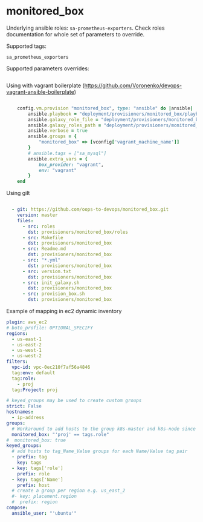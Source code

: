 monitored_box
=============

Underlying ansible roles: `sa-prometheus-exporters`.  Check roles documentation for whole set of parameters to override.

Supported tags:

`sa_prometheus_exporters`

Supported parameters overrides:


```
```


Using with vagrant boilerplate (https://github.com/Voronenko/devops-vagrant-ansible-boilerplate)

```ruby

    config.vm.provision "monitored_box", type: "ansible" do |ansible|
        ansible.playbook = "deployment/provisioners/monitored_box/playbook.yml"
        ansible.galaxy_role_file = "deployment/provisioners/monitored_box/requirements.yml"
        ansible.galaxy_roles_path = "deployment/provisioners/monitored_box/roles"
        ansible.verbose = true
        ansible.groups = {
            "monitored_box" => [vconfig['vagrant_machine_name']]
        }
        # ansible.tags = ["sa_mysql"]
        ansible.extra_vars = {
            box_provider: "vagrant",
            env: "vagrant"
        }
    end
```

Using gilt

```yaml

  - git: https://github.com/oops-to-devops/monitored_box.git
    version: master
    files:
      - src: roles
        dst: provisioners/monitored_box/roles
      - src: Makefile
        dst: provisioners/monitored_box
      - src: Readme.md
        dst: provisioners/monitored_box
      - src: "*.yml"
        dst: provisioners/monitored_box
      - src: version.txt
        dst: provisioners/monitored_box
      - src: init_galaxy.sh
        dst: provisioners/monitored_box
      - src: provision_box.sh
        dst: provisioners/monitored_box
```


Example of mapping in ec2 dynamic inventory

```yaml
plugin: aws_ec2
# boto_profile: OPTIONAL_SPECIFY
regions:
  - us-east-1
  - us-east-2
  - us-west-1
  - us-west-2
filters:
  vpc-id: vpc-0ec210f7af56a4846
  tag:env: default
  tag:role:
    - proj
  tag:Project: proj

# keyed_groups may be used to create custom groups
strict: False
hostnames:
  - ip-address
groups:
  # Workaround to add hosts to the group k8s-master and k8s-node since the
  monitored_box: "'proj' == tags.role"
#  monitored_box: true
keyed_groups:
  # add hosts to tag_Name_Value groups for each Name/Value tag pair
  - prefix: tag
    key: tags
  - key: tags['role']
    prefix: role
  - key: tags['Name']
    prefix: host
  # create a group per region e.g. us_east_2
  #- key: placement.region
  #  prefix: region
compose:
  ansible_user: "'ubuntu'"
```
